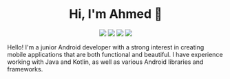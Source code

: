 <h1 align="center">Hi, I'm Ahmed 👋</h1>
<p align="center">
    <a href="https://twitter.com/AhmedKhalifa_14?fbclid=IwAR2nhitcCYBKHf9RRhoy8EaUKNxogC5fpsj0c2ENuf36d_yCBheN2vUJpi0"><img src="https://img.shields.io/badge/twitter-%231FA1F1?style=flat&logo=twitter&logoColor=white"/></a>
    <a href="https://www.linkedin.com/in/ahmed-khalifa-23555919a"><img src="https://img.shields.io/badge/linkedin-%230177B5?style=flat&logo=linkedin&logoColor=white"/></a>
    <a href="https://www.instagram.com/ahmedkhalifa_14/?fbclid=IwAR2NJAqy2E-12zRcj_W4WSBQsvdzD2SaJ7ltlIN73EbDvHr_Wg6yoe_ASQ4"><img src="https://img.shields.io/badge/instagram-%23E4415F?style=flat&logo=instagram&logoColor=white"/></a>
        <a href="https://www.facebook.com/profile.php?id=100035688339880&sk=map"><img src="https://img.shields.io/badge/facebook-%231877F2?style=flat&logo=facebook&logoColor=white"/></a>
  </p>
Hello! I'm a junior Android developer with a strong interest in creating mobile applications that are both functional and beautiful. I have experience working with Java and Kotlin, as well as various Android libraries and frameworks.


<!--
**ahmedkhalifa14/ahmedkhalifa14** is a ✨ _special_ ✨ repository because its `README.md` (this file) appears on your GitHub profile.

Here are some ideas to get you started:

- 🔭 I’m currently working on ...
- 🌱 I’m currently learning ...
- 👯 I’m looking to collaborate on ...
- 🤔 I’m looking for help with ...
- 💬 Ask me about ...
- 📫 How to reach me: ...
- 😄 Pronouns: ...
- ⚡ Fun fact: ...
-->
